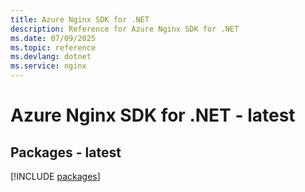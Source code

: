 ```yaml
---
title: Azure Nginx SDK for .NET
description: Reference for Azure Nginx SDK for .NET
ms.date: 07/09/2025
ms.topic: reference
ms.devlang: dotnet
ms.service: nginx
---
```

# Azure Nginx SDK for .NET - latest
## Packages - latest
[!INCLUDE [packages](nginx-index.md)]